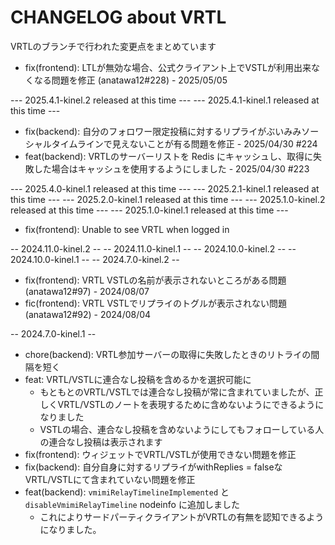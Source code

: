 # CHANGELOG about VRTL

VRTLのブランチで行われた変更点をまとめています

<!-- VV Please add changelog here VV -->
- fix(frontend): LTLが無効な場合、公式クライアント上でVSTLが利用出来なくなる問題を修正 (anatawa12#228) - 2025/05/05

--- 2025.4.1-kinel.2 released at this time ---
--- 2025.4.1-kinel.1 released at this time ---

- fix(backend): 自分のフォロワー限定投稿に対するリプライがぶいみみソーシャルタイムラインで見えないことが有る問題を修正 - 2025/04/30 #224
- feat(backend): VRTLのサーバーリストを Redis にキャッシュし、取得に失敗した場合はキャッシュを使用するようにしました - 2025/04/30 #223

--- 2025.4.0-kinel.1 released at this time ---
--- 2025.2.1-kinel.1 released at this time ---
--- 2025.2.0-kinel.1 released at this time ---
--- 2025.1.0-kinel.2 released at this time ---
--- 2025.1.0-kinel.1 released at this time ---

- fix(frontend): Unable to see VRTL when logged in

-- 2024.11.0-kinel.2 --
-- 2024.11.0-kinel.1 --
-- 2024.10.0-kinel.2 --
-- 2024.10.0-kinel.1 --
-- 2024.7.0-kinel.2 --

- fix(frontend): VRTL VSTLの名前が表示されないところがある問題 (anatawa12#97) - 2024/08/07
- fic(frontend): VRTL VSTLでリプライのトグルが表示されない問題 (anatawa12#92) - 2024/08/04

-- 2024.7.0-kinel.1 --

- chore(backend): VRTL参加サーバーの取得に失敗したときのリトライの間隔を短く
- feat: VRTL/VSTLに連合なし投稿を含めるかを選択可能に
  - もともとのVRTL/VSTLでは連合なし投稿が常に含まれていましたが、正しくVRTL/VSTLのノートを表現するために含めないようにできるようになりました
  - VSTLの場合、連合なし投稿を含めないようにしてもフォローしている人の連合なし投稿は表示されます
- fix(frontend): ウィジェットでVRTL/VSTLが使用できない問題を修正
- fix(backend): 自分自身に対するリプライがwithReplies = falseなVRTL/VSTLにて含まれていない問題を修正
- feat(backend): `vmimiRelayTimelineImplemented` と `disableVmimiRelayTimeline` nodeinfo に追加しました
	- これによりサードパーティクライアントがVRTLの有無を認知できるようになりました。
